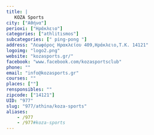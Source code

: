 ```yaml
---
title: |
   KOZA Sports
city: ["Αθήνα"]
perioxi: ["Ηράκλειο"]
categories: ["athlitismos"]
subcategories: [" ping-pong "]
address: "Λεωφόρος Ηρακλείου 409,Ηράκλειο,Τ.Κ. 14121"
logoimg: "logo2.png"
website: "kozasports.gr/"
facebook: "www.facebook.com/kozasportsclub"
phone: ""
email: "info@kozasports.gr"
courses: ""
places: [""]
rensponsibles: ""
zipcode: ["14121"]
UID: "977"
slug: "977/athina/koza-sports"
aliases:
    - /977
    - /977#koza-sports
---
```


